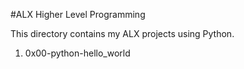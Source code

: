 #ALX Higher Level Programming

This directory contains my ALX projects using Python.
<ol>
<li>0x00-python-hello_world</li>
</ol>
